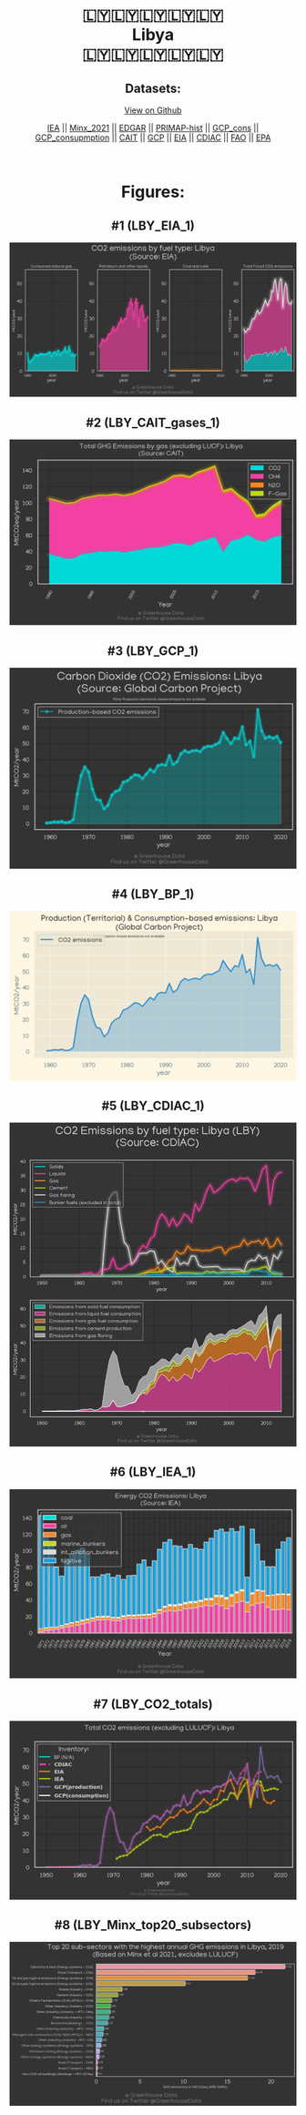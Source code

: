 
<center>
<h1 align="center">
🇱🇾🇱🇾🇱🇾🇱🇾🇱🇾
<br>
Libya
<br>
🇱🇾🇱🇾🇱🇾🇱🇾🇱🇾
</h1>
<h2>Datasets:</h2>
<p><a href="https://github.com/dquintani/GreenhouseData/tree/master/country_data/LBY_Libya/data">View on Github</a>
<br></p><p><a href="data/LBY_IEA.csv">IEA</a> || <a href="data/LBY_Minx_2021.csv">Minx_2021</a> || <a href="data/LBY_EDGAR.csv">EDGAR</a> || <a href="data/LBY_PRIMAP-hist.csv">PRIMAP-hist</a> || <a href="data/LBY_GCP_cons.csv">GCP_cons</a> || <a href="data/LBY_GCP_consupmption.csv">GCP_consupmption</a> || <a href="data/LBY_CAIT.csv">CAIT</a> || <a href="data/LBY_GCP.csv">GCP</a> || <a href="data/LBY_EIA.csv">EIA</a> || <a href="data/LBY_CDIAC.csv">CDIAC</a> || <a href="data/LBY_FAO.csv">FAO</a> || <a href="data/LBY_EPA.csv">EPA</a></p><p><br></p>
<h1>Figures:</h1><h2>#1 (LBY_EIA_1)</h2>
<p><img alt="" src="figures/LBY_EIA_1.png" /></p><h2>#2 (LBY_CAIT_gases_1)</h2>
<p><img alt="" src="figures/LBY_CAIT_gases_1.png" /></p><h2>#3 (LBY_GCP_1)</h2>
<p><img alt="" src="figures/LBY_GCP_1.png" /></p><h2>#4 (LBY_BP_1)</h2>
<p><img alt="" src="figures/LBY_BP_1.png" /></p><h2>#5 (LBY_CDIAC_1)</h2>
<p><img alt="" src="figures/LBY_CDIAC_1.png" /></p><h2>#6 (LBY_IEA_1)</h2>
<p><img alt="" src="figures/LBY_IEA_1.png" /></p><h2>#7 (LBY_CO2_totals)</h2>
<p><img alt="" src="figures/LBY_CO2_totals.png" /></p><h2>#8 (LBY_Minx_top20_subsectors)</h2>
<p><img alt="" src="figures/LBY_Minx_top20_subsectors.png" /></p>